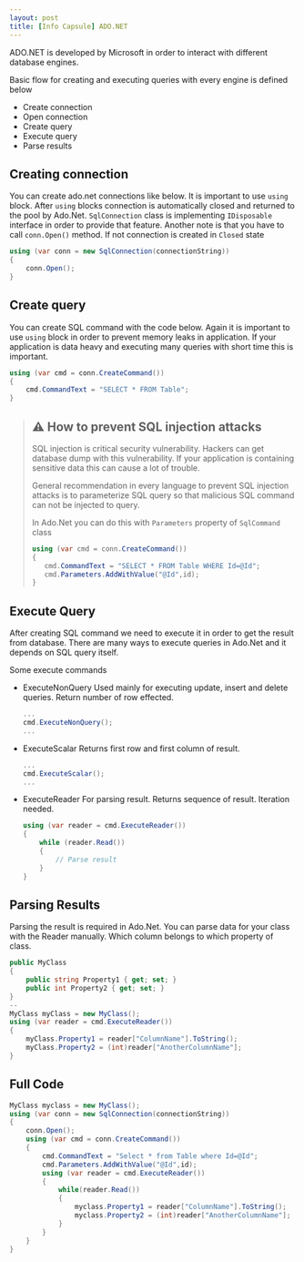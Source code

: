 ```yaml
---
layout: post
title: [Info Capsule] ADO.NET
---
```

ADO.NET is developed by Microsoft in order to interact with different database engines. 

Basic flow for creating and executing queries with every engine is defined below
- Create connection
- Open connection
- Create query
- Execute query
- Parse results

## Creating connection
You can create ado.net connections like below. It is important to use ``using`` block. After ``using`` blocks connection is automatically closed and returned to the pool by Ado.Net. ``SqlConnection`` class is implementing ``IDisposable`` interface in order to provide that feature.
Another note is that you have to call ``conn.Open()`` method. If not connection is created in ``Closed`` state
````csharp
using (var conn = new SqlConnection(connectionString))
{
    conn.Open();   
}
````

## Create query
You can create SQL command with the code below. Again it is important to use ``using`` block in order to prevent memory leaks in application. If your application is data heavy and executing many queries with short time this is important.
````csharp
using (var cmd = conn.CreateCommand())
{
    cmd.CommandText = "SELECT * FROM Table";
}
````
> ## ⚠ How to prevent SQL injection attacks
> SQL injection is critical security vulnerability. Hackers can get database dump with this vulnerability. If your application is containing sensitive data this can cause a lot of trouble. 
> 
> General recommendation in every language to prevent SQL injection attacks is to parameterize SQL query so that malicious SQL command can not be injected to query.
> 
> In Ado.Net you can do this with ``Parameters`` property of ``SqlCommand`` class
> ````csharp
> using (var cmd = conn.CreateCommand())
> {
>    cmd.CommandText = "SELECT * FROM Table WHERE Id=@Id";
>    cmd.Parameters.AddWithValue("@Id",id);
> }
> ````

## Execute Query 
After creating SQL command we need to execute it in order to get the result from database. There are many ways to execute queries in Ado.Net and it depends on SQL query itself. 

Some execute commands
- ExecuteNonQuery
  Used mainly for executing update, insert and delete queries. Return number of row effected.
  ````csharp
  ...
  cmd.ExecuteNonQuery();
  ...
  ````
- ExecuteScalar
  Returns first row and first column of result. 
  ````csharp
  ...
  cmd.ExecuteScalar();
  ...
  ````
- ExecuteReader
  For parsing result. Returns sequence of result. Iteration needed.
  ````csharp
  using (var reader = cmd.ExecuteReader())
  {
      while (reader.Read())
      {
          // Parse result
      }
  }
  ````
## Parsing Results
Parsing the result is required in Ado.Net. You can parse data for your class with the Reader manually. Which column belongs to which property of class. 
````csharp
public MyClass 
{
    public string Property1 { get; set; }
    public int Property2 { get; set; }
}
--
MyClass myClass = new MyClass();
using (var reader = cmd.ExecuteReader())
{
    myClass.Property1 = reader["ColumnName"].ToString();
    myClass.Property2 = (int)reader["AnotherColumnName"];
}
  ````

## Full Code
````csharp
MyClass myclass = new MyClass();
using (var conn = new SqlConnection(connectionString))
{
    conn.Open();
    using (var cmd = conn.CreateCommand())
    {
        cmd.CommandText = "Select * from Table where Id=@Id";
        cmd.Parameters.AddWithValue("@Id",id);
        using (var reader = cmd.ExecuteReader())
        {
            while(reader.Read())
            {
                myclass.Property1 = reader["ColumnName"].ToString();
                myclass.Property2 = (int)reader["AnotherColumnName"];
            }
        }
    }
}
````